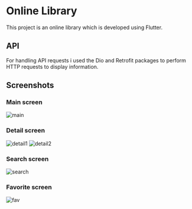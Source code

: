 # Online Library
This project is an online library which is developed using Flutter.
## API
For handling API requests i used the Dio and Retrofit packages to perform HTTP requests to display information.
## Screenshots
### Main screen
![main](https://user-images.githubusercontent.com/99091993/172415301-b9f057a4-50ea-4aea-9473-6a8d8c7070a1.png)
### Detail screen
![detail1](https://user-images.githubusercontent.com/99091993/172415599-4f7ae3d0-9bf3-48c1-9298-301a403c85eb.png)
![detail2](https://user-images.githubusercontent.com/99091993/172415704-2da8c2f6-b549-41dc-a73e-a3f28ebcc8d7.png)
### Search screen
![search](https://user-images.githubusercontent.com/99091993/172415678-dd923e1c-3f9f-4327-9770-248c9cbd0ed3.png)
### Favorite screen
![fav](https://user-images.githubusercontent.com/99091993/172415671-878048a6-9190-4a72-8fb2-91af633130a9.png)